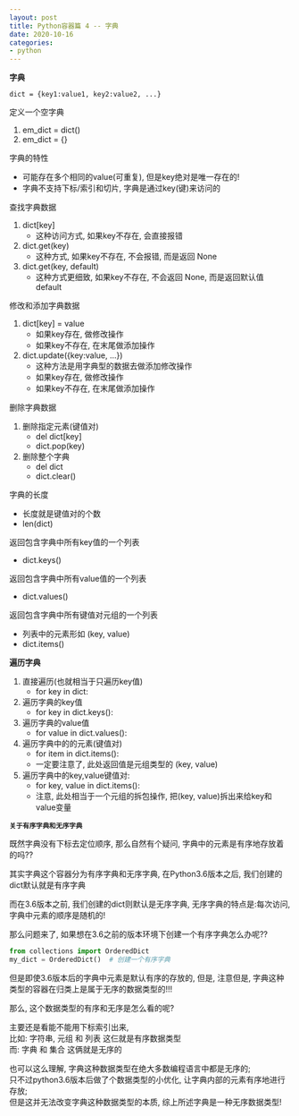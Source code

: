 ```yaml
---
layout: post
title: Python容器篇 4 -- 字典
date: 2020-10-16
categories:
- python
---
```


**字典**

`dict = {key1:value1, key2:value2, ...}`

定义一个空字典
1. em_dict = dict()
2. em_dict = {}

字典的特性
* 可能存在多个相同的value(可重复), 但是key绝对是唯一存在的! 
* 字典不支持下标/索引和切片, 字典是通过key(键)来访问的

查找字典数据
1. dict[key] 
      * 这种访问方式, 如果key不存在, 会直接报错
2. dict.get(key)
      * 这种方式, 如果key不存在, 不会报错, 而是返回 None
3. dict.get(key, default)
      * 这种方式更细致, 如果key不存在, 不会返回 None, 而是返回默认值 default

修改和添加字典数据
1. dict[key] = value
      * 如果key存在, 做修改操作
      * 如果key不存在, 在末尾做添加操作
2. dict.update({key:value, ...})
      * 这种方法是用字典型的数据去做添加修改操作
      * 如果key存在, 做修改操作
      * 如果key不存在, 在末尾做添加操作

删除字典数据
1. 删除指定元素(键值对)
      * del dict[key]
      * dict.pop(key)
2. 删除整个字典
      * del dict
      * dict.clear()

字典的长度
* 长度就是键值对的个数
* len(dict)

返回包含字典中所有key值的一个列表
* dict.keys()

返回包含字典中所有value值的一个列表
* dict.values()

返回包含字典中所有键值对元组的一个列表
* 列表中的元素形如 (key, value)
* dict.items()

**遍历字典**
1. 直接遍历(也就相当于只遍历key值)
      * for key in dict:
2. 遍历字典的key值
      * for key in dict.keys():
3. 遍历字典的value值
      * for value in dict.values():
4. 遍历字典中的的元素(键值对)
      * for item in dict.items():
      * 一定要注意了, 此处返回值是元组类型的 (key, value)
5. 遍历字典中的key,value键值对:
      * for key, value in dict.items():
      * 注意, 此处相当于一个元组的拆包操作, 把(key, value)拆出来给key和value变量

**`关于有序字典和无序字典`**

既然字典没有下标去定位顺序, 那么自然有个疑问, 字典中的元素是有序地存放着的吗??<br>

其实字典这个容器分为有序字典和无序字典, 在Python3.6版本之后, 我们创建的dict默认就是有序字典<br>

而在3.6版本之前, 我们创建的dict则默认是无序字典, 无序字典的特点是:每次访问, 字典中元素的顺序是随机的!<br>

那么问题来了, 如果想在3.6之前的版本环境下创建一个有序字典怎么办呢??<br>

```python
from collections import OrderedDict
my_dict = OrderedDict()  # 创建一个有序字典
```

但是即使3.6版本后的字典中元素是默认有序的存放的, 但是, 注意但是, 字典这种类型的容器在归类上是属于无序的数据类型的!!!<br>

那么, 这个数据类型的有序和无序是怎么看的呢?<br>

主要还是看能不能用下标索引出来, <br>
比如: 字符串, 元组 和 列表 这仨就是有序数据类型<br>
而: 字典 和 集合 这俩就是无序的<br>

也可以这么理解, 字典这种数据类型在绝大多数编程语言中都是无序的;<br>
只不过python3.6版本后做了个数据类型的小优化, 让字典内部的元素有序地进行存放; <br>
但是这并无法改变字典这种数据类型的本质, 综上所述字典是一种无序数据类型!
